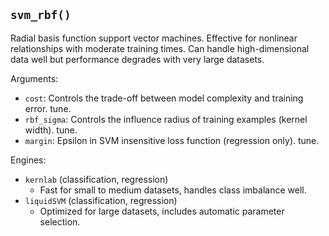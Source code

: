 ## `svm_rbf()`

Radial basis function support vector machines. Effective for nonlinear relationships with moderate training times. Can handle high-dimensional data well but performance degrades with very large datasets.

Arguments:
* `cost`: Controls the trade-off between model complexity and training error. tune.
* `rbf_sigma`: Controls the influence radius of training examples (kernel width). tune.
* `margin`: Epsilon in SVM insensitive loss function (regression only). tune.

Engines:
* `kernlab` (classification, regression)
  - Fast for small to medium datasets, handles class imbalance well.
* `liquidSVM` (classification, regression)
  - Optimized for large datasets, includes automatic parameter selection.
